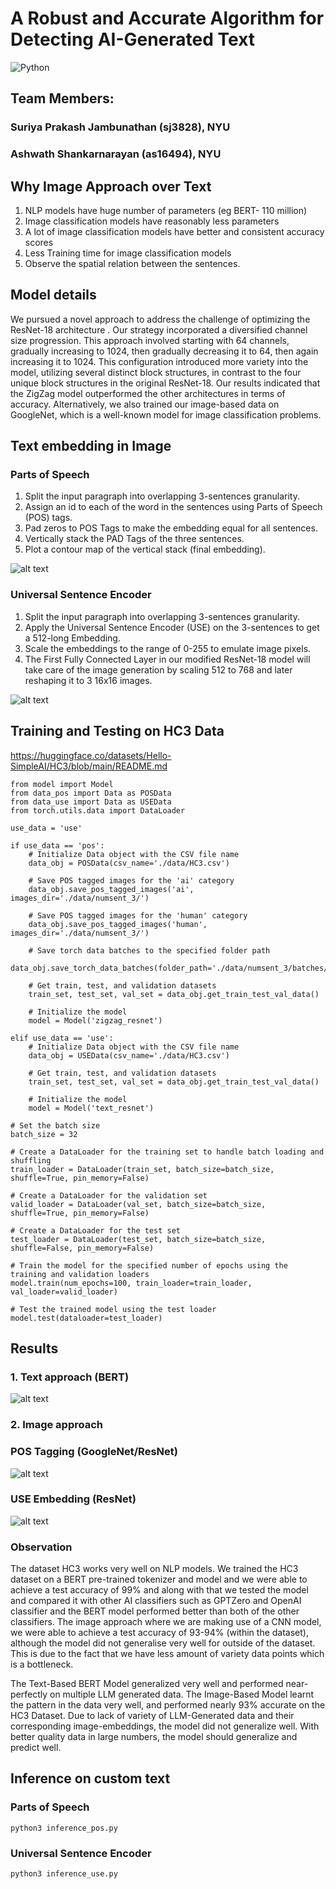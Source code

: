 # A Robust and Accurate Algorithm for Detecting AI-Generated Text

![Python](https://img.shields.io/badge/Python-3.10-blue)

## Team Members: 
### Suriya Prakash Jambunathan (sj3828), NYU
### Ashwath Shankarnarayan (as16494), NYU


## Why Image Approach over Text

1. NLP models have huge number of parameters (eg BERT- 110 million)
2. Image classification models have reasonably less parameters
3. A lot of image classification models have better and consistent accuracy scores
4. Less Training time for image classification models
5. Observe the spatial relation between the sentences.


## Model details

We pursued a novel approach to address the challenge of optimizing the ResNet-18 architecture . Our strategy  incorporated a diversified channel size progression. This approach involved starting with 64 channels, gradually increasing to 1024, then gradually decreasing it to 64, then again increasing it to 1024. This configuration introduced more variety into the model, utilizing several distinct block structures, in contrast to the four unique block structures in the original ResNet-18. Our results indicated that the ZigZag model outperformed the other architectures in terms of accuracy.
Alternatively, we also trained our image-based data on GoogleNet, which is a well-known model for image classification problems.


## Text embedding in Image

### Parts of Speech
1. Split the input paragraph into overlapping 3-sentences granularity.
2. Assign an id to each of the word in the sentences using Parts of Speech (POS) tags.
3. Pad zeros to POS Tags to make the embedding equal for all sentences.
4. Vertically stack the PAD Tags of the three sentences.
5. Plot a contour map of the vertical stack (final embedding).

![alt text](/results/text_embedding_sample.png)

### Universal Sentence Encoder
1. Split the input paragraph into overlapping 3-sentences granularity.
2. Apply the Universal Sentence Encoder (USE) on the 3-sentences to get a 512-long Embedding.
3. Scale the embeddings to the range of 0-255 to emulate image pixels.
4. The First Fully Connected Layer in our modified ResNet-18 model will take care of the image generation by scaling 512 to 768 and later reshaping it to 3 16x16 images.

![alt text](/results/text_embedding_use_sample.png)

## Training and Testing on HC3 Data

https://huggingface.co/datasets/Hello-SimpleAI/HC3/blob/main/README.md

```
from model import Model
from data_pos import Data as POSData
from data_use import Data as USEData
from torch.utils.data import DataLoader

use_data = 'use'

if use_data == 'pos':
    # Initialize Data object with the CSV file name
    data_obj = POSData(csv_name='./data/HC3.csv')

    # Save POS tagged images for the 'ai' category
    data_obj.save_pos_tagged_images('ai', images_dir='./data/numsent_3/')

    # Save POS tagged images for the 'human' category
    data_obj.save_pos_tagged_images('human', images_dir='./data/numsent_3/')

    # Save torch data batches to the specified folder path
    data_obj.save_torch_data_batches(folder_path='./data/numsent_3/batches/')

    # Get train, test, and validation datasets
    train_set, test_set, val_set = data_obj.get_train_test_val_data()

    # Initialize the model
    model = Model('zigzag_resnet')

elif use_data == 'use':
    # Initialize Data object with the CSV file name
    data_obj = USEData(csv_name='./data/HC3.csv')

    # Get train, test, and validation datasets
    train_set, test_set, val_set = data_obj.get_train_test_val_data()

    # Initialize the model
    model = Model('text_resnet')

# Set the batch size
batch_size = 32

# Create a DataLoader for the training set to handle batch loading and shuffling
train_loader = DataLoader(train_set, batch_size=batch_size, shuffle=True, pin_memory=False)

# Create a DataLoader for the validation set
valid_loader = DataLoader(val_set, batch_size=batch_size, shuffle=True, pin_memory=False)

# Create a DataLoader for the test set
test_loader = DataLoader(test_set, batch_size=batch_size, shuffle=False, pin_memory=False)

# Train the model for the specified number of epochs using the training and validation loaders
model.train(num_epochs=100, train_loader=train_loader, val_loader=valid_loader)

# Test the trained model using the test loader
model.test(dataloader=test_loader)

```
## Results 

### 1. Text approach (BERT) 

![alt text](/results/bert_model_inference.jpg)

### 2. Image approach 
### POS Tagging (GoogleNet/ResNet)
![alt text](/results/image_model_performance.png)

### USE Embedding (ResNet)
![alt text](/results/use_model_inference.jpg)

### Observation

The dataset HC3 works very well on NLP models. We trained the HC3 dataset on a BERT pre-trained tokenizer and model and we were able to achieve a test accuracy of 99% and along with that we tested the model and compared it with other AI classifiers such as GPTZero and OpenAI classifier and the BERT model performed  better than both of the other classifiers.
The image approach where we are making use of a CNN model, we were able to achieve a test accuracy of 93-94% (within the dataset), although the model did not generalise very well for outside of the dataset. This is due to the fact that we have less amount of variety data points which is a bottleneck.

The Text-Based BERT Model generalized very well and performed near-perfectly on multiple LLM generated data.
The Image-Based Model learnt the pattern in the data very well, and performed nearly 93% accurate on the HC3 Dataset. Due to lack of variety of LLM-Generated data and their corresponding image-embeddings, the model did not generalize well. With better quality data in large numbers, the model should generalize and predict well.  


## Inference on custom text

### Parts of Speech
```
python3 inference_pos.py
```

### Universal Sentence Encoder
```
python3 inference_use.py
```
